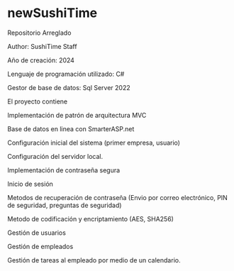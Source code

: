 # newSushiTime
Repositorio Arreglado



Author: SushiTime Staff

Año de creación: 2024

Lenguaje de programación utilizado: C# 

Gestor de base de datos: Sql Server 2022

El proyecto contiene

Implementación de patrón de arquitectura MVC

Base de datos en linea con SmarterASP.net

Configuración inicial del sistema (primer empresa, usuario)

Configuración del servidor local.


Implementación de contraseña segura

Inicio de sesión

Metodos de recuperación de contraseña (Envio por correo electrónico, PIN de seguridad, preguntas de seguridad)

Metodo de codificación y encriptamiento (AES, SHA256)

Gestión de usuarios

Gestión de empleados 

Gestión de tareas al empleado por medio de un calendario.
